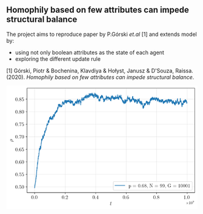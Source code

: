 ## Homophily based on few attributes can impede structural balance

The project aims to reproduce paper by P.Górski _et.al_ [1] and extends model by:

- using not only boolean attributes as the state of each agent
- exploring the different update rule

[1] Górski, Piotr & Bochenina, Klavdiya & Hołyst, Janusz & D'Souza, Raissa. (2020). _Homophily based on few attributes can impede structural balance_. 


![example](figures/simulation_p=0.68_iterations=10000000_SIZE=99_G=10001_0:56:15_16-7-120.png)